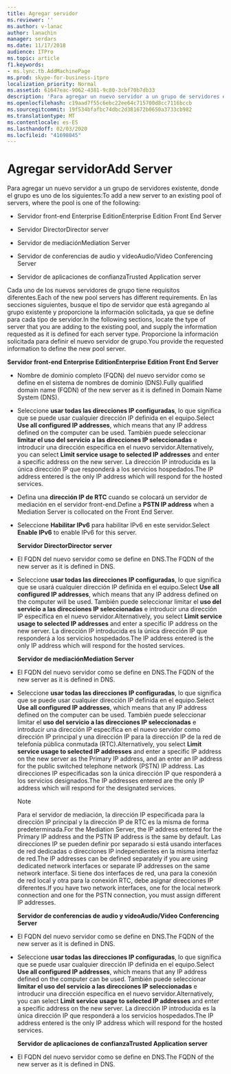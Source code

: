 ```yaml
---
title: Agregar servidor
ms.reviewer: ''
ms.author: v-lanac
author: lanachin
manager: serdars
ms.date: 11/17/2018
audience: ITPro
ms.topic: article
f1.keywords:
- ms.lync.tb.AddMachinePage
ms.prod: skype-for-business-itpro
localization_priority: Normal
ms.assetid: 61647eac-9062-4381-9c80-3cbf70b7db33
description: 'Para agregar un nuevo servidor a un grupo de servidores existente, donde el grupo es uno de los siguientes:'
ms.openlocfilehash: c19aad7f55c6ebc22ee64c715700d8cc7116bccb
ms.sourcegitcommit: 19f534bfafbc74dbc2d381672b0650a3733cb982
ms.translationtype: MT
ms.contentlocale: es-ES
ms.lasthandoff: 02/03/2020
ms.locfileid: "41698045"
---
```

# <a name="add-server"></a><span data-ttu-id="dffdf-103">Agregar servidor</span><span class="sxs-lookup"><span data-stu-id="dffdf-103">Add Server</span></span>
 
<span data-ttu-id="dffdf-104">Para agregar un nuevo servidor a un grupo de servidores existente, donde el grupo es uno de los siguientes:</span><span class="sxs-lookup"><span data-stu-id="dffdf-104">To add a new server to an existing pool of servers, where the pool is one of the following:</span></span>
  
- <span data-ttu-id="dffdf-105">Servidor front-end Enterprise Edition</span><span class="sxs-lookup"><span data-stu-id="dffdf-105">Enterprise Edition Front End Server</span></span>
    
- <span data-ttu-id="dffdf-106">Servidor Director</span><span class="sxs-lookup"><span data-stu-id="dffdf-106">Director server</span></span>
    
- <span data-ttu-id="dffdf-107">Servidor de mediación</span><span class="sxs-lookup"><span data-stu-id="dffdf-107">Mediation Server</span></span>
    
- <span data-ttu-id="dffdf-108">Servidor de conferencias de audio y vídeo</span><span class="sxs-lookup"><span data-stu-id="dffdf-108">Audio/Video Conferencing Server</span></span>
    
- <span data-ttu-id="dffdf-109">Servidor de aplicaciones de confianza</span><span class="sxs-lookup"><span data-stu-id="dffdf-109">Trusted Application server</span></span>
    
<span data-ttu-id="dffdf-110">Cada uno de los nuevos servidores de grupo tiene requisitos diferentes.</span><span class="sxs-lookup"><span data-stu-id="dffdf-110">Each of the new pool servers has different requirements.</span></span> <span data-ttu-id="dffdf-111">En las secciones siguientes, busque el tipo de servidor que está agregando al grupo existente y proporcione la información solicitada, ya que se define para cada tipo de servidor.</span><span class="sxs-lookup"><span data-stu-id="dffdf-111">In the following sections, locate the type of server that you are adding to the existing pool, and supply the information requested as it is defined for each server type.</span></span> <span data-ttu-id="dffdf-112">Proporcione la información solicitada para definir el nuevo servidor de grupo.</span><span class="sxs-lookup"><span data-stu-id="dffdf-112">You provide the requested information to define the new pool server.</span></span>
  
 <span data-ttu-id="dffdf-113">**Servidor front-end Enterprise Edition**</span><span class="sxs-lookup"><span data-stu-id="dffdf-113">**Enterprise Edition Front End Server**</span></span>
  
- <span data-ttu-id="dffdf-114">Nombre de dominio completo (FQDN) del nuevo servidor como se define en el sistema de nombres de dominio (DNS).</span><span class="sxs-lookup"><span data-stu-id="dffdf-114">Fully qualified domain name (FQDN) of the new server as it is defined in Domain Name System (DNS).</span></span>
    
- <span data-ttu-id="dffdf-115">Seleccione **usar todas las direcciones IP configuradas**, lo que significa que se puede usar cualquier dirección IP definida en el equipo.</span><span class="sxs-lookup"><span data-stu-id="dffdf-115">Select **Use all configured IP addresses**, which means that any IP address defined on the computer can be used.</span></span> <span data-ttu-id="dffdf-116">También puede seleccionar **limitar el uso del servicio a las direcciones IP seleccionadas** e introducir una dirección específica en el nuevo servidor.</span><span class="sxs-lookup"><span data-stu-id="dffdf-116">Alternatively, you can select **Limit service usage to selected IP addresses** and enter a specific address on the new server.</span></span> <span data-ttu-id="dffdf-117">La dirección IP introducida es la única dirección IP que responderá a los servicios hospedados.</span><span class="sxs-lookup"><span data-stu-id="dffdf-117">The IP address entered is the only IP address which will respond for the hosted services.</span></span>
    
- <span data-ttu-id="dffdf-118">Defina una **dirección IP de RTC** cuando se colocará un servidor de mediación en el servidor front-end.</span><span class="sxs-lookup"><span data-stu-id="dffdf-118">Define a **PSTN IP address** when a Mediation Server is collocated on the Front End Server.</span></span>
    
- <span data-ttu-id="dffdf-119">Seleccione **Habilitar IPv6** para habilitar IPv6 en este servidor.</span><span class="sxs-lookup"><span data-stu-id="dffdf-119">Select **Enable IPv6** to enable IPv6 for this server.</span></span>
    
  <span data-ttu-id="dffdf-120">**Servidor Director**</span><span class="sxs-lookup"><span data-stu-id="dffdf-120">**Director server**</span></span>
  
- <span data-ttu-id="dffdf-121">El FQDN del nuevo servidor como se define en DNS.</span><span class="sxs-lookup"><span data-stu-id="dffdf-121">The FQDN of the new server as it is defined in DNS.</span></span>
    
- <span data-ttu-id="dffdf-122">Seleccione **usar todas las direcciones IP configuradas**, lo que significa que se usará cualquier dirección IP definida en el equipo.</span><span class="sxs-lookup"><span data-stu-id="dffdf-122">Select **Use all configured IP addresses**, which means that any IP address defined on the computer will be used.</span></span> <span data-ttu-id="dffdf-123">También puede seleccionar limitar el **uso del servicio a las direcciones IP seleccionadas** e introducir una dirección IP específica en el nuevo servidor.</span><span class="sxs-lookup"><span data-stu-id="dffdf-123">Alternatively, you select **Limit service usage to selected IP addresses** and enter a specific IP address on the new server.</span></span> <span data-ttu-id="dffdf-124">La dirección IP introducida es la única dirección IP que responderá a los servicios hospedados.</span><span class="sxs-lookup"><span data-stu-id="dffdf-124">The IP address entered is the only IP address which will respond for the hosted services.</span></span>
    
  <span data-ttu-id="dffdf-125">**Servidor de mediación**</span><span class="sxs-lookup"><span data-stu-id="dffdf-125">**Mediation Server**</span></span>
  
- <span data-ttu-id="dffdf-126">El FQDN del nuevo servidor como se define en DNS.</span><span class="sxs-lookup"><span data-stu-id="dffdf-126">The FQDN of the new server as it is defined in DNS.</span></span>
    
- <span data-ttu-id="dffdf-127">Seleccione **usar todas las direcciones IP configuradas**, lo que significa que se puede usar cualquier dirección IP definida en el equipo.</span><span class="sxs-lookup"><span data-stu-id="dffdf-127">Select **Use all configured IP addresses**, which means that any IP address defined on the computer can be used.</span></span> <span data-ttu-id="dffdf-128">También puede seleccionar limitar el **uso del servicio a las direcciones IP seleccionadas** e introducir una dirección IP específica en el nuevo servidor como dirección IP principal y una dirección IP para la dirección IP de la red de telefonía pública conmutada (RTC).</span><span class="sxs-lookup"><span data-stu-id="dffdf-128">Alternatively, you select **Limit service usage to selected IP addresses** and enter a specific IP address on the new server as the Primary IP address, and an enter an IP address for the public switched telephone network (PSTN) IP address.</span></span> <span data-ttu-id="dffdf-129">Las direcciones IP especificadas son la única dirección IP que responderá a los servicios designados.</span><span class="sxs-lookup"><span data-stu-id="dffdf-129">The IP addresses entered are the only IP address which will respond for the designated services.</span></span>
    
    > [!NOTE]
    > <span data-ttu-id="dffdf-130">Para el servidor de mediación, la dirección IP especificada para la dirección IP principal y la dirección IP de RTC es la misma de forma predeterminada.</span><span class="sxs-lookup"><span data-stu-id="dffdf-130">For the Mediation Server, the IP address entered for the Primary IP address and the PSTN IP address is the same by default.</span></span> <span data-ttu-id="dffdf-131">Las direcciones IP se pueden definir por separado si está usando interfaces de red dedicadas o direcciones IP independientes en la misma interfaz de red.</span><span class="sxs-lookup"><span data-stu-id="dffdf-131">The IP addresses can be defined separately if you are using dedicated network interfaces or separate IP addresses on the same network interface.</span></span> <span data-ttu-id="dffdf-132">Si tiene dos interfaces de red, una para la conexión de red local y otra para la conexión RTC, debe asignar direcciones IP diferentes.</span><span class="sxs-lookup"><span data-stu-id="dffdf-132">If you have two network interfaces, one for the local network connection and one for the PSTN connection, you must assign different IP addresses.</span></span> 
  
  <span data-ttu-id="dffdf-133">**Servidor de conferencias de audio y vídeo**</span><span class="sxs-lookup"><span data-stu-id="dffdf-133">**Audio/Video Conferencing Server**</span></span>
  
- <span data-ttu-id="dffdf-134">El FQDN del nuevo servidor como se define en DNS.</span><span class="sxs-lookup"><span data-stu-id="dffdf-134">The FQDN of the new server as it is defined in DNS.</span></span>
    
- <span data-ttu-id="dffdf-135">Seleccione **usar todas las direcciones IP configuradas**, lo que significa que se puede usar cualquier dirección IP definida en el equipo.</span><span class="sxs-lookup"><span data-stu-id="dffdf-135">Select **Use all configured IP addresses**, which means that any IP address defined on the computer can be used.</span></span> <span data-ttu-id="dffdf-136">También puede seleccionar **limitar el uso del servicio a las direcciones IP seleccionadas** e introducir una dirección específica en el nuevo servidor.</span><span class="sxs-lookup"><span data-stu-id="dffdf-136">Alternatively, you can select **Limit service usage to selected IP addresses** and enter a specific address on the new server.</span></span> <span data-ttu-id="dffdf-137">La dirección IP introducida es la única dirección IP que responderá a los servicios hospedados.</span><span class="sxs-lookup"><span data-stu-id="dffdf-137">The IP address entered is the only IP address which will respond for the hosted services.</span></span>
    
  <span data-ttu-id="dffdf-138">**Servidor de aplicaciones de confianza**</span><span class="sxs-lookup"><span data-stu-id="dffdf-138">**Trusted Application server**</span></span>
  
- <span data-ttu-id="dffdf-139">El FQDN del nuevo servidor como se define en DNS.</span><span class="sxs-lookup"><span data-stu-id="dffdf-139">The FQDN of the new server as it is defined in DNS.</span></span>
    

